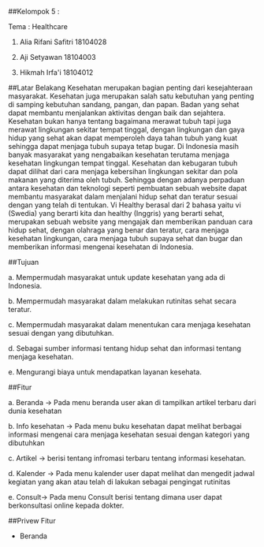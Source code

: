 ##Kelompok 5 :

Tema : Healthcare

1. Alia Rifani Safitri  18104028

2. Aji Setyawan         18104003

3. Hikmah Irfa'i        18104012


##Latar Belakang
Kesehatan merupakan bagian penting dari kesejahteraan masyarakat. Kesehatan juga
merupakan salah satu kebutuhan yang penting di samping kebutuhan sandang, pangan, dan
papan. Badan yang sehat dapat membantu menjalankan aktivitas dengan baik dan sejahtera.
Kesehatan bukan hanya tentang bagaimana merawat tubuh tapi juga merawat lingkungan sekitar
tempat tinggal, dengan lingkungan dan gaya hidup yang sehat akan dapat memperoleh daya
tahan tubuh yang kuat sehingga dapat menjaga tubuh supaya tetap bugar.
Di Indonesia masih banyak masyarakat yang nengabaikan kesehatan terutama menjaga
kesehatan lingkungan tempat tinggal. Kesehatan dan kebugaran tubuh dapat dilihat dari cara
menjaga kebersihan lingkungan sekitar dan pola makanan yang diterima oleh tubuh. Sehingga
dengan adanya perpaduan antara kesehatan dan teknologi seperti pembuatan sebuah website
dapat membantu masyarakat dalam menjalani hidup sehat dan teratur sesuai dengan yang telah di
tentukan. Vi Healthy berasal dari 2 bahasa yaitu vi (Swedia) yang berarti kita dan healthy
(Inggris) yang berarti sehat, merupakan sebuah website yang mengajak dan memberikan
panduan cara hidup sehat, dengan olahraga yang benar dan teratur, cara menjaga kesehatan
lingkungan, cara menjaga tubuh supaya sehat dan bugar dan memberikan informasi mengenai
kesehatan di Indonesia.

##Tujuan

a. Mempermudah masyarakat untuk update kesehatan yang ada di Indonesia.

b. Mempermudah masyarakat dalam melakukan rutinitas sehat secara teratur.

c. Mempermudah masyarakat dalam menentukan cara menjaga kesehatan sesuai dengan yang
dibutuhkan.

d. Sebagai sumber informasi tentang hidup sehat dan informasi tentang menjaga kesehatan.

e. Mengurangi biaya untuk mendapatkan layanan kesehata.

##Fitur

a. Beranda -> Pada menu beranda user akan di tampilkan artikel terbaru dari dunia kesehatan

b. Info kesehatan -> Pada menu buku kesehatan dapat melihat berbagai informasi mengenai
cara menjaga kesehatan sesuai dengan kategori yang dibutuhkan

c. Artikel -> berisi tentang infromasi terbaru tentang informasi kesehatan.

d. Kalender -> Pada menu kalender user dapat melihat dan mengedit jadwal kegiatan yang akan
atau telah di lakukan sebagai pengingat rutinitas

e. Consult-> Pada menu Consult berisi tentang dimana user dapat berkonsultasi online kepada
dokter. 

##Privew Fitur

- Beranda
